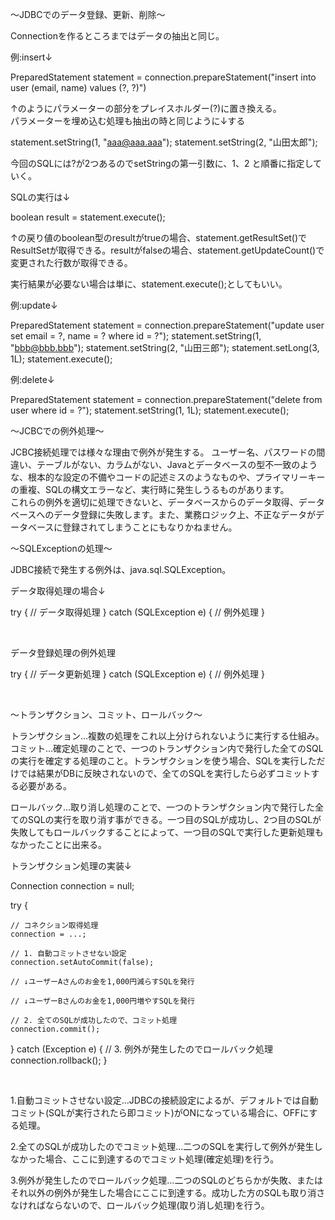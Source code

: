 〜JDBCでのデータ登録、更新、削除〜

Connectionを作るところまではデータの抽出と同じ。

例:insert↓

PreparedStatement statement = connection.prepareStatement("insert into user (email, name) values (?, ?)")

↑のようにパラメーターの部分をプレイスホルダー(?)に置き換える。<br>
パラメーターを埋め込む処理も抽出の時と同じように↓する<br>

statement.setString(1, "aaa@aaa.aaa");
statement.setString(2, "山田太郎");

今回のSQLには?が2つあるのでsetStringの第一引数に、1、2 と順番に指定していく。<br>

SQLの実行は↓

boolean result = statement.execute();

↑の戻り値のboolean型のresultがtrueの場合、statement.getResultSet()でResultSetが取得できる。resultがfalseの場合、statement.getUpdateCount()で変更された行数が取得できる。

実行結果が必要ない場合は単に、statement.execute();としてもいい。<br>

例:update↓

PreparedStatement statement = connection.prepareStatement("update user set email = ?, name = ? where id = ?");
statement.setString(1, "bbb@bbb.bbb");
statement.setString(2, "山田三郎");
statement.setLong(3, 1L);
statement.execute();

例:delete↓

PreparedStatement statement = connection.prepareStatement("delete from user where id = ?");
statement.setString(1, 1L);
statement.execute();

〜JCBCでの例外処理〜

JCBC接続処理では様々な理由で例外が発生する。
ユーザー名、パスワードの間違い、テーブルがない、カラムがない、Javaとデータベースの型不一致のような、根本的な設定の不備やコードの記述ミスのようなものや、プライマリーキーの重複、SQLの構文エラーなど、実行時に発生しうるものがあります。<br>
これらの例外を適切に処理できないと、データベースからのデータ取得、データベースへのデータ登録に失敗します。また、業務ロジック上、不正なデータがデータベースに登録されてしまうことにもなりかねません。<br>

〜SQLExceptionの処理〜

JDBC接続で発生する例外は、java.sql.SQLException。<br>

データ取得処理の場合↓

try {
    // データ取得処理
} catch (SQLException e) {
    // 例外処理
}

<br>

データ登録処理の例外処理

try {
    // データ更新処理
} catch (SQLException e) {
    // 例外処理
}

<br>

〜トランザクション、コミット、ロールバック〜

トランザクション…複数の処理をこれ以上分けられないように実行する仕組み。
<br>
コミット…確定処理のことで、一つのトランザクション内で発行した全てのSQLの実行を確定する処理のこと。トランザクションを使う場合、SQLを実行しただけでは結果がDBに反映されないので、全てのSQLを実行したら必ずコミットする必要がある。<br>

ロールバック…取り消し処理のことで、一つのトランザクション内で発行した全てのSQLの実行を取り消す事ができる。一つ目のSQLが成功し、2つ目のSQLが失敗してもロールバックすることによって、一つ目のSQLで実行した更新処理もなかったことに出来る。<br>

トランザクション処理の実装↓

Connection connection = null;

try {

    // コネクション取得処理
    connection = ...;   

    // 1. 自動コミットさせない設定
    connection.setAutoCommit(false);

    // ↓ユーザーAさんのお金を1,000円減らすSQLを発行

    // ↓ユーザーBさんのお金を1,000円増やすSQLを発行

    // 2. 全てのSQLが成功したので、コミット処理
    connection.commit();    

} catch (Exception e) {
    // 3. 例外が発生したのでロールバック処理
    connection.rollback();
}

<br>

1.自動コミットさせない設定…JDBCの接続設定によるが、デフォルトでは自動コミット(SQLが実行されたら即コミット)がONになっている場合に、OFFにする処理。
<br>

2.全てのSQLが成功したのでコミット処理…二つのSQLを実行して例外が発生しなかった場合、ここに到達するのでコミット処理(確定処理)を行う。<br>

3.例外が発生したのでロールバック処理…二つのSQLのどちらかが失敗、またはそれ以外の例外が発生した場合にここに到達する。成功した方のSQLも取り消さなければならないので、ロールバック処理(取り消し処理)を行う。